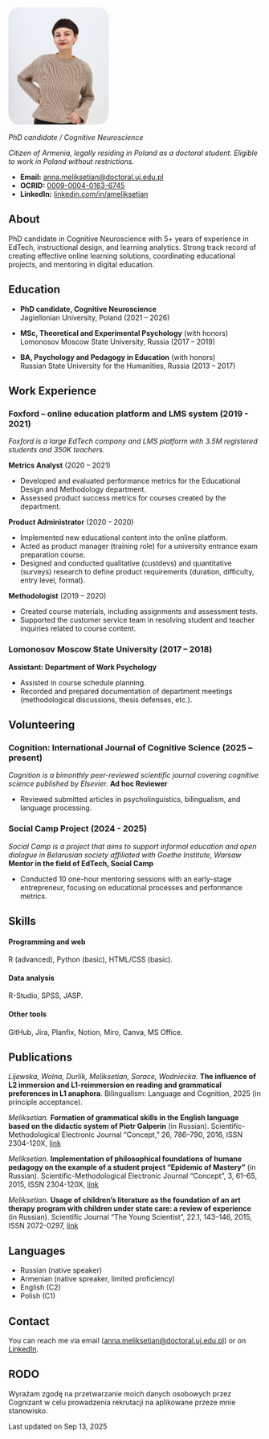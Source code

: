 <img src="assets/photo.jpg" alt="My photo" width="200" style="border-radius: 10%;">

_PhD candidate / Cognitive Neuroscience_  

*Citizen of Armenia, legally residing in Poland as a doctoral student. Eligible to work in Poland without restrictions.*

- **Email:** anna.meliksetian@doctoral.uj.edu.pl
- **OCRID:** [0009-0004-0163-6745](https://orcid.org/0009-0004-0163-6745)  
- **LinkedIn:** [linkedin.com/in/ameliksetian](https://www.linkedin.com/in/ameliksetian/)
 
## About  
PhD candidate in Cognitive Neuroscience with 5+ years of experience in EdTech, instructional design, and learning analytics. Strong track record of creating effective online learning solutions, coordinating educational projects, and mentoring in digital education.

## Education  
- **PhD candidate, Cognitive Neuroscience**  
Jagiellonian University, Poland (2021 – 2026)  

- **MSc, Theoretical and Experimental Psychology** (with honors)  
Lomonosov Moscow State University, Russia (2017 – 2019)

- **BA, Psychology and Pedagogy in Education** (with honors)  
Russian State University for the Humanities, Russia (2013 – 2017)

## Work Experience 

### Foxford – online education platform and LMS system (2019 - 2021)
*Foxford is a large EdTech company and LMS platform with 3.5M registered students and 350K teachers.*

**Metrics Analyst** (2020 – 2021)
- Developed and evaluated performance metrics for the Educational Design and Methodology department.
- Assessed product success metrics for courses created by the department.
  
**Product Administrator** (2020 – 2020)
- Implemented new educational content into the online platform.
- Acted as product manager (training role) for a university entrance exam preparation course.
- Designed and conducted qualitative (custdevs) and quantitative (surveys) research to define product requirements (duration, difficulty, entry level, format).
 
**Methodologist** (2019 – 2020)
- Created course materials, including assignments and assessment tests.
- Supported the customer service team in resolving student and teacher inquiries related to course content.

### Lomonosov Moscow State University (2017 – 2018)
**Assistant: Department of Work Psychology** 
- Assisted in course schedule planning.
- Recorded and prepared documentation of department meetings (methodological discussions, thesis defenses, etc.).

## Volunteering

### Cognition: International Journal of Cognitive Science (2025 – present)
*Cognition is a bimonthly peer-reviewed scientific journal covering cognitive science published by Elsevier.*
**Ad hoc Reviewer**
- Reviewed submitted articles in psycholinguistics, bilingualism, and language processing.

### Social Camp Project (2024 - 2025)
*Social Camp is a project that aims to support informal education and open dialogue in Belarusian society affiliated with Goethe Institute, Warsaw*
**Mentor in the field of EdTech, Social Camp**
- Conducted 10 one-hour mentoring sessions with an early-stage entrepreneur, focusing on educational processes and performance metrics.

## Skills 

#### Programming and web
R (advanced), Python (basic), HTML/CSS (basic).
#### Data analysis
R-Studio, SPSS, JASP.
#### Other tools
GitHub, Jira, Planfix, Notion, Miro, Canva, MS Office.

## Publications  
*Lijewska, Wolna, Durlik, Meliksetian, Sorace, Wodniecka.* **The influence of L2 immersion and L1-reimmersion on reading and grammatical preferences in L1 anaphora**. Bilingualism: Language and Cognition, 2025 (in principle acceptance).

*Meliksetian.* **Formation of grammatical skills in the English language based on the didactic system of Piotr Galperin** (in Russian). Scientific-Methodological Electronic Journal “Concept,” 26, 786–790, 2016, ISSN 2304-120X, [link](https://e-koncept.ru/2016/46958.htm)

*Meliksetian.* **Implementation of philosophical foundations of humane pedagogy on the example of a student project “Epidemic of Mastery”** (in Russian). Scientific-Methodological Electronic Journal “Concept”, 3, 61–65, 2015, ISSN 2304-120X, [link](https://e-koncept.ru/2015/65263.htm)

*Meliksetian.* **Usage of children’s literature as the foundation of an art therapy program with children under state care: a review of experience** (in Russian). Scientific Journal “The Young Scientist”, 22.1, 143–146, 2015, ISSN 2072-0297, [link](https://moluch.ru/archive/102/23234/)

## Languages
- Russian (native speaker)
- Armenian (native spreaker, limited proficiency)
- English (C2)
- Polish (C1)

## Contact  
You can reach me via email (anna.meliksetian@doctoral.uj.edu.pl) or on [LinkedIn](https://linkedin.com/in/ameliksetian).  

## RODO
Wyrażam zgodę na przetwarzanie moich danych osobowych przez Cognizant w celu prowadzenia rekrutacji na aplikowane przeze mnie stanowisko.

Last updated on Sep 13, 2025
